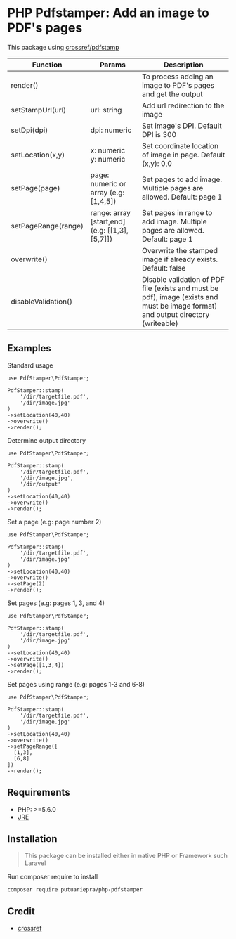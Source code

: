 # PHP Pdfstamper: Add an image to PDF's pages
This package using [crossref/pdfstamp](https://gitlab.com/crossref/pdfstamp)

| Function | Params | Description |
|--------|-----------|-------------|
| render() |  | To process adding an image to PDF's pages and get the output |
| setStampUrl(url) | url: string | Add url redirection to the image |
| setDpi(dpi) | dpi: numeric | Set image's DPI. Default DPI is 300  |
| setLocation(x,y) | x: numeric <br> y: numeric | Set coordinate location of image in page. Default (x,y): 0,0 |
| setPage(page) | page: numeric or array (e.g: [1,4,5]) | Set pages to add image. Multiple pages are allowed. Default: page 1 |
| setPageRange(range) | range: array [start,end] <br> (e.g: [[1,3], [5,7]]) | Set pages in range to add image. Multiple pages are allowed. Default: page 1 |
| overwrite() |  | Overwrite the stamped image if already exists. Default: false |
| disableValidation() |  | Disable validation of PDF file (exists and must be pdf), image (exists and must be image format) and output directory (writeable) |

Examples
------------
Standard usage

    use PdfStamper\PdfStamper;
    
    PdfStamper::stamp(
        '/dir/targetfile.pdf',
        '/dir/image.jpg'
    )    
    ->setLocation(40,40)
    ->overwrite()
    ->render();

Determine output directory

    use PdfStamper\PdfStamper;
    
    PdfStamper::stamp(
        '/dir/targetfile.pdf',
        '/dir/image.jpg',
        '/dir/output'
    )    
    ->setLocation(40,40)
    ->overwrite()
    ->render();

Set a page (e.g: page number 2)

    use PdfStamper\PdfStamper;
    
    PdfStamper::stamp(
        '/dir/targetfile.pdf',
        '/dir/image.jpg'
    )    
    ->setLocation(40,40)
    ->overwrite()
    ->setPage(2)
    ->render();
    
Set pages (e.g: pages 1, 3, and 4)

    use PdfStamper\PdfStamper;
    
    PdfStamper::stamp(
        '/dir/targetfile.pdf',
        '/dir/image.jpg'
    )    
    ->setLocation(40,40)
    ->overwrite()
    ->setPage([1,3,4])
    ->render();
    

Set pages using range (e.g: pages 1-3 and 6-8)

    use PdfStamper\PdfStamper;
    
    PdfStamper::stamp(
        '/dir/targetfile.pdf',
        '/dir/image.jpg'
    )    
    ->setLocation(40,40)
    ->overwrite()
    ->setPageRange([
      [1,3],
      [6,8]
    ])
    ->render();

Requirements
------------
- PHP: >=5.6.0
- [JRE](https://www.java.com/)

Installation
------------
> This package can be installed either in native PHP or Framework such Laravel

Run composer require to install

    composer require putuariepra/php-pdfstamper

Credit
------------
- [crossref](https://gitlab.com/crossref)
